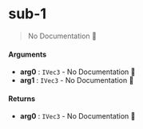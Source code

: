 # sub\-1

> No Documentation 🚧

#### Arguments

- **arg0** : `IVec3` \- No Documentation 🚧
- **arg1** : `IVec3` \- No Documentation 🚧

#### Returns

- **arg0** : `IVec3` \- No Documentation 🚧